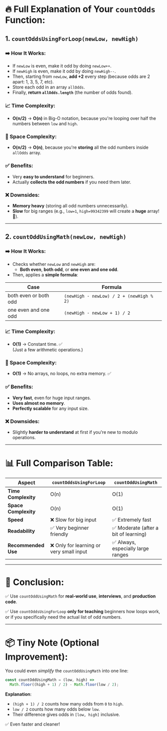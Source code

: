 # 🔥 Full Explanation of Your `countOdds` Function:

## 1. `countOddsUsingForLoop(newLow, newHigh)`

### ➡️ How It Works:

- If `newLow` is even, make it odd by doing `newLow++`.
- If `newHigh` is even, make it odd by doing `newHigh--`.
- Then, starting from `newLow`, **add +2** every step (because odds are 2 apart: 1, 3, 5, 7, etc).
- Store each odd in an array `allOdds`.
- Finally, **return `allOdds.length`** (the number of odds found).

### 📈 Time Complexity:

- **O(n/2)** → **O(n)** in Big-O notation, because you're looping over half the numbers between `low` and `high`.

### 🧠 Space Complexity:

- **O(n/2)** → **O(n)**, because you're **storing** all the odd numbers inside `allOdds` array.

### ✅ Benefits:

- Very **easy to understand** for beginners.
- Actually **collects the odd numbers** if you need them later.

### ❌ Downsides:

- **Memory heavy** (storing all odd numbers unnecessarily).
- **Slow** for big ranges (e.g., `low=1`, `high=99342399` will create a **huge** array! 🐢).

---

## 2. `countOddUsingMath(newLow, newHigh)`

### ➡️ How It Works:

- Checks whether `newLow` and `newHigh` are:
  - **Both even**, **both odd**, or **one even and one odd**.
- Then, applies a **simple formula**:

| Case                  | Formula                                  |
| --------------------- | ---------------------------------------- |
| both even or both odd | `(newHigh - newLow) / 2 + (newHigh % 2)` |
| one even and one odd  | `(newHigh - newLow + 1) / 2`             |

### 📈 Time Complexity:

- **O(1)** → Constant time. ✅  
  (Just a few arithmetic operations.)

### 🧠 Space Complexity:

- **O(1)** → No arrays, no loops, no extra memory. ✅

### ✅ Benefits:

- **Very fast**, even for huge input ranges.
- **Uses almost no memory**.
- **Perfectly scalable** for any input size.

### ❌ Downsides:

- Slightly **harder to understand** at first if you're new to modulo operations.

---

# 📊 Full Comparison Table:

| Aspect               | `countOddsUsingForLoop`                  | `countOddUsingMath`                   |
| -------------------- | ---------------------------------------- | ------------------------------------- |
| **Time Complexity**  | O(n)                                     | O(1)                                  |
| **Space Complexity** | O(n)                                     | O(1)                                  |
| **Speed**            | ❌ Slow for big input                    | ✅ Extremely fast                     |
| **Readability**      | ✅ Very beginner friendly                | ✅ Moderate (after a bit of learning) |
| **Recommended Use**  | ❌ Only for learning or very small input | ✅ Always, especially large ranges    |

---

# 🎯 Conclusion:

✅ Use `countOddUsingMath` for **real-world use**, **interviews**, and **production code**.

✅ Use `countOddsUsingForLoop` **only for teaching** beginners how loops work, or if you specifically need the actual list of odd numbers.

---

# 📦 Tiny Note (Optional Improvement):

You could even _simplify_ the `countOddUsingMath` into one line:

```javascript
const countOddUsingMath = (low, high) =>
  Math.floor((high + 1) / 2) - Math.floor(low / 2);
```

**Explanation**:

- `(high + 1) / 2` counts how many odds from `0` to `high`.
- `low / 2` counts how many odds below `low`.
- Their difference gives odds in `[low, high]` inclusive.

✅ Even faster and cleaner!
